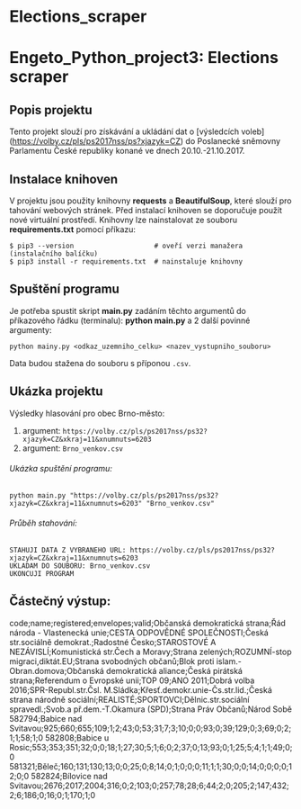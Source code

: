 # Elections_scraper

# **Engeto_Python_project3: Elections scraper**

## Popis projektu
Tento projekt slouží pro získávání a ukládání dat o [výsledcích voleb] (https://volby.cz/pls/ps2017nss/ps?xjazyk=CZ) do Poslanecké sněmovny Parlamentu České republiky konané ve dnech 20.10.-21.10.2017.  

## Instalace knihoven
V projektu jsou použity knihovny **requests** a **BeautifulSoup**, které slouží pro tahování webových stránek. Před instalací knihoven se doporučuje použít nové virtuální prostředí. Knihovny lze nainstalovat ze souboru **requirements.txt** pomocí příkazu:
```
$ pip3 --version                    # oveří verzi manažera (instalačního balíčku)
$ pip3 install -r requirements.txt  # nainstaluje knihovny
```

## Spuštění programu 
Je potřeba spustit skript **main.py** zadáním těchto argumentů do příkazového řádku (terminalu): **python main.py** a 2 další povinné argumenty: 
```
python mainy.py <odkaz_uzemniho_celku> <nazev_vystupniho_souboru>
```
Data budou stažena do souboru s příponou `.csv`. 

## Ukázka projektu 
Výsledky hlasování pro obec Brno-město:
1. argument: `https://volby.cz/pls/ps2017nss/ps32?xjazyk=CZ&xkraj=11&xnumnuts=6203`
2. argument: `Brno_venkov.csv`

###### Ukázka spuštění programu: 
```
python main.py "https://volby.cz/pls/ps2017nss/ps32?xjazyk=CZ&xkraj=11&xnumnuts=6203" "Brno_venkov.csv"   
```

###### Průběh stahování:
```
STAHUJI DATA Z VYBRANEHO URL: https://volby.cz/pls/ps2017nss/ps32?xjazyk=CZ&xkraj=11&xnumnuts=6203
UKLADAM DO SOUBORU: Brno_venkov.csv
UKONCUJI PROGRAM
```

## Částečný výstup:
code;name;registered;envelopes;valid;Občanská demokratická strana;Řád národa - Vlastenecká unie;CESTA ODPOVĚDNÉ SPOLEČNOSTI;Česká str.sociálně demokrat.;Radostné Česko;STAROSTOVÉ A NEZÁVISLÍ;Komunistická str.Čech a Moravy;Strana zelených;ROZUMNÍ-stop migraci,diktát.EU;Strana svobodných občanů;Blok proti islam.-Obran.domova;Občanská demokratická aliance;Česká pirátská strana;Referendum o Evropské unii;TOP 09;ANO 2011;Dobrá volba 2016;SPR-Republ.str.Čsl. M.Sládka;Křesť.demokr.unie-Čs.str.lid.;Česká strana národně sociální;REALISTÉ;SPORTOVCI;Dělnic.str.sociální spravedl.;Svob.a př.dem.-T.Okamura (SPD);Strana Práv Občanů;Národ Sobě
582794;Babice nad Svitavou;925;660;655;109;1;2;43;0;53;31;7;3;10;0;0;93;0;39;129;0;3;69;0;2;1;1;58;1;0
582808;Babice u Rosic;553;353;351;32;0;0;18;1;27;30;5;1;6;0;2;37;0;13;93;0;1;25;5;4;1;1;49;0;0
581321;Běleč;160;131;130;13;0;0;25;0;8;14;0;1;0;0;0;11;1;1;30;0;0;14;0;0;0;0;12;0;0
582824;Bílovice nad Svitavou;2676;2017;2004;316;0;2;103;0;257;78;28;6;44;2;0;205;2;147;432;2;6;186;0;16;0;1;170;1;0

